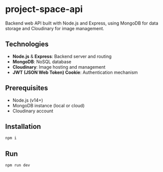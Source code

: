 # project-space-api

Backend web API built with Node.js and Express, using MongoDB for data storage and Cloudinary for image management.

## Technologies

- **Node.js** & **Express**: Backend server and routing
- **MongoDB**: NoSQL database
- **Cloudinary**: Image hosting and management
- **JWT (JSON Web Token) Cookie**: Authentication mechanism

## Prerequisites

- Node.js (v14+)
- MongoDB instance (local or cloud)
- Cloudinary account

## Installation

```bash
npm i
```
## Run

```bash
npm run dev
```